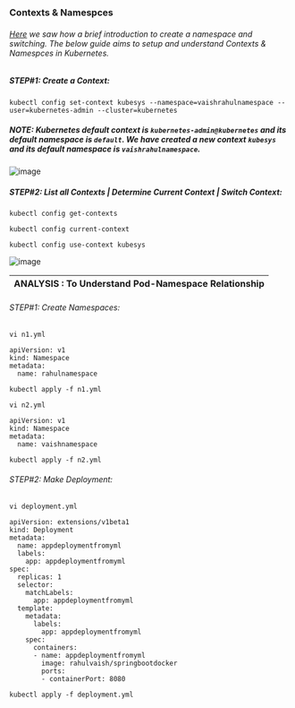 ### Contexts & Namespces
###### [Here]() we saw how a brief introduction to create a namespace and switching. The below guide aims to setup and understand Contexts & Namespces in Kubernetes.

##### STEP#1: Create a Context:
```
kubectl config set-context kubesys --namespace=vaishrahulnamespace --user=kubernetes-admin --cluster=kubernetes
```
##### NOTE: Kubernetes default context is ```kubernetes-admin@kubernetes``` and its default namespace is ```default```. We have created a new context ```kubesys``` and its default namespace is ```vaishrahulnamespace```.
![image](https://user-images.githubusercontent.com/45539698/68532907-0f280b80-0349-11ea-8bd4-090fb57c853a.png)

##### STEP#2: List all Contexts | Determine Current Context | Switch Context:
```
kubectl config get-contexts
```
```
kubectl config current-context
```
```
kubectl config use-context kubesys
```
![image](https://user-images.githubusercontent.com/45539698/68532675-785a4f80-0346-11ea-9852-0a4ff7d87924.png)


| ANALYSIS : To Understand Pod-Namespace Relationship |
|---|
###### *STEP#1: Create Namespaces:*
```
vi n1.yml
```
```
apiVersion: v1
kind: Namespace
metadata:
  name: rahulnamespace

```
```
kubectl apply -f n1.yml
```
```
vi n2.yml
```
```
apiVersion: v1
kind: Namespace
metadata:
  name: vaishnamespace

```
```
kubectl apply -f n2.yml
```
###### *STEP#2: Make Deployment:*
```
vi deployment.yml
```
```
apiVersion: extensions/v1beta1
kind: Deployment
metadata:
  name: appdeploymentfromyml
  labels:
    app: appdeploymentfromyml
spec:
  replicas: 1
  selector:
    matchLabels:
      app: appdeploymentfromyml
  template:
    metadata:
      labels:
        app: appdeploymentfromyml
    spec:
      containers:
      - name: appdeploymentfromyml
        image: rahulvaish/springbootdocker
        ports:
        - containerPort: 8080
```
```
kubectl apply -f deployment.yml
```
